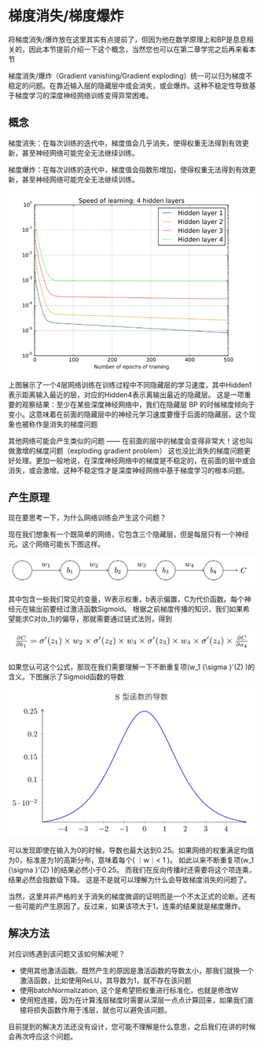 # 梯度消失/梯度爆炸

将梯度消失/爆炸放在这里其实有点提前了，但因为他在数学原理上和BP是息息相关的，因此本节提前介绍一下这个概念，当然您也可以在第二章学完之后再来看本节

梯度消失/爆炸（Gradient vanishing/Gradient exploding）统一可以归为梯度不稳定的问题。在靠近输入层的隐藏层中或会消失，或会爆炸。这种不稳定性导致基于梯度学习的深度神经网络训练变得异常困难。

## 概念

梯度消失：在每次训练的迭代中，梯度值会几乎消失，使得权重无法得到有效更新，甚至神经网络可能完全无法继续训练。

梯度爆炸：在每次训练的迭代中，梯度值会指数形增加，使得权重无法得到有效更新，甚至神经网络可能完全无法继续训练。

![](../img/01/07/gradient.jpg)
上图展示了一个4层网络训练在训练过程中不同隐藏层的学习速度，其中Hidden1表示距离输入最近的层，对应的Hidden4表示离输出最近的隐藏层。
这是⼀项重要的观察结果：⾄少在某些深度神经⽹络中，我们在隐藏层 BP 的时候梯度倾向于变⼩。这意味着在前⾯的隐藏层中的神经元学习速度要慢于后⾯的隐藏层。这个现象也被称作是消失的梯度问题

其他网络可能会产⽣类似的问题 —— 在前⾯的层中的梯度会变得⾮常⼤！这也叫做激增的梯度问题（exploding gradient problem）
这也没⽐消失的梯度问题更好处理。更加⼀般地说，在深度神经⽹络中的梯度是不稳定的，在前⾯的层中或会消失，或会激增。这种不稳定性才是深度神经⽹络中基于梯度学习的根本问题。

## 产生原理
现在要思考一下，为什么网络训练会产生这个问题？

现在我们想象有一个既简单的网络，它包含三个隐藏层，但是每层只有一个神经元。这个网络可能长下图这样。

![](../img/01/07/net1neuro.jpg)

其中包含一些我们常见的变量，W表示权重，b表示偏置，C为代价函数。每个神经元在输出前要经过激活函数Sigmoid。
根据之前梯度传播的知识，我们如果希望能求C对\(b_1\)的偏导，那就需要通过链式法则，得到

![](../img/01/07/lianshi.jpg)

如果您认可这个公式，那现在我们需要理解一下不断重复项\(w_1 {\sigma }'(Z) \)的含义。下图展示了Sigmoid函数的导数

![](../img/01/07/sdaoshu.jpg)

可以发现即使在输入为0的时候，导数也最大达到0.25。如果网络的权重满足均值为0，标准差为1的高斯分布，意味着每个\( ｜w｜< 1 \)。
如此以来不断重复项\(w_1 {\sigma }'(Z) \)的结果必然小于0.25。 而我们在反向传播时还需要将这个项连乘，结果必然会指数级下降。
这是不是就可以理解为什么会导致梯度消失的问题了。

当然，这⾥并⾮严格的关于消失的梯度微调的证明⽽是⼀个不太正式的论断。还有⼀些可能的产⽣原因了。反过来，如果该项大于1，连乘的结果就是梯度爆炸。

## 解决方法
对应训练遇到该问题又该如何解决呢？

- 使用其他激活函数。既然产生的原因是激活函数的导数太小，那我们就换一个激活函数，比如使用ReLU，其导数为1，就不存在该问题
- 使用batchNormalization, 这个是希望把权重进行标准化，也就是修改W
- 使用短连接，因为在计算浅层梯度时需要从深层一点点计算回来，如果我们直接将损失函数作用于浅层，就也可以避免该问题。

目前提到的解决方法还没有设计，您可能不理解是什么意思，之后我们在讲的时候会再次呼应这个问题。


